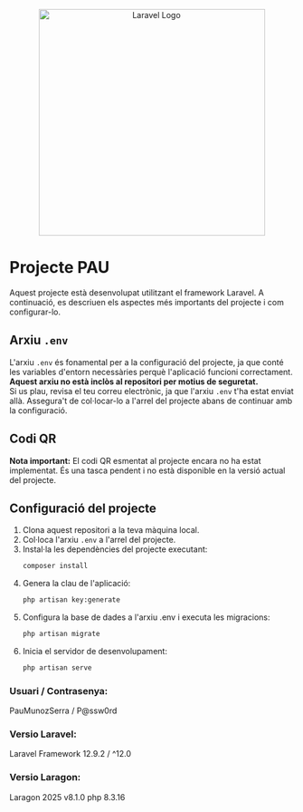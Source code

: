 <p align="center"><a href="https://laravel.com" target="_blank"><img src="https://raw.githubusercontent.com/laravel/art/master/logo-lockup/5%20SVG/2%20CMYK/1%20Full%20Color/laravel-logolockup-cmyk-red.svg" width="400" alt="Laravel Logo"></a></p>

# Projecte PAU

Aquest projecte està desenvolupat utilitzant el framework Laravel. A continuació, es descriuen els aspectes més importants del projecte i com configurar-lo.

## Arxiu `.env`

L'arxiu `.env` és fonamental per a la configuració del projecte, ja que conté les variables d'entorn necessàries perquè l'aplicació funcioni correctament. **Aquest arxiu no està inclòs al repositori per motius de seguretat.**  
Si us plau, revisa el teu correu electrònic, ja que l'arxiu `.env` t'ha estat enviat allà. Assegura't de col·locar-lo a l'arrel del projecte abans de continuar amb la configuració.

## Codi QR

**Nota important:** El codi QR esmentat al projecte encara no ha estat implementat. És una tasca pendent i no està disponible en la versió actual del projecte.

## Configuració del projecte

1. Clona aquest repositori a la teva màquina local.
2. Col·loca l'arxiu `.env` a l'arrel del projecte.
3. Instal·la les dependències del projecte executant:
    ```bash
   composer install
    ```
4. Genera la clau de l'aplicació:
    ```bash
    php artisan key:generate
    ```
5. Configura la base de dades a l'arxiu .env i executa les migracions:
    ```bash
    php artisan migrate
    ```
6. Inicia el servidor de desenvolupament:
    ```bash
    php artisan serve
    ```


### Usuari / Contrasenya: 

PauMunozSerra / P@ssw0rd

### Versio Laravel:

Laravel Framework 12.9.2 / ^12.0

### Versio Laragon:

Laragon 2025 v8.1.0 
php 8.3.16
